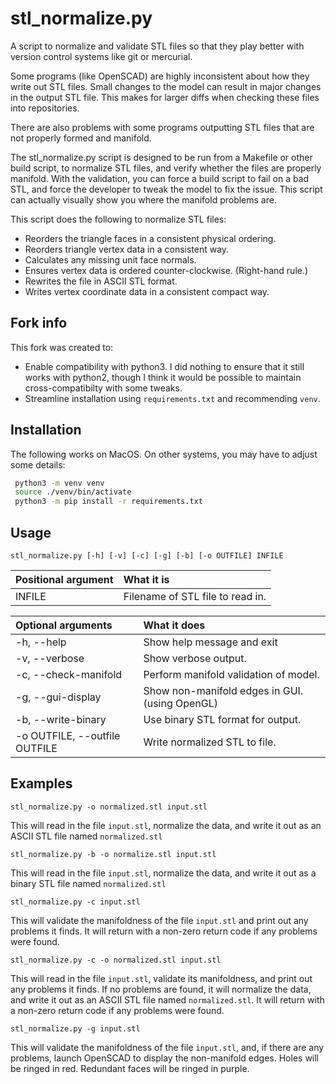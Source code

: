 stl\_normalize.py
================

A script to normalize and validate STL files so that they play better with version control systems like git or mercurial.

Some programs (like OpenSCAD) are highly inconsistent about how they write out STL files.  Small changes to the model can result in major changes in the output STL file.  This makes for larger diffs when checking these files into repositories.

There are also problems with some programs outputting STL files that are not properly formed and manifold.

The stl\_normalize.py script is designed to be run from a Makefile or other build script, to normalize STL files, and verify whether the files are properly manifold. With the validation, you can force a build script to fail on a bad STL, and force the developer to tweak the model to fix the issue.  This script can actually visually show you where the manifold problems are.

This script does the following to normalize STL files:
* Reorders the triangle faces in a consistent physical ordering.
* Reorders triangle vertex data in a consistent way.
* Calculates any missing unit face normals.
* Ensures vertex data is ordered counter-clockwise. (Right-hand rule.)
* Rewrites the file in ASCII STL format.
* Writes vertex coordinate data in a consistent compact way.

Fork info
---------

This fork was created to:
 - Enable compatibility with python3. I did nothing to ensure that it still works with python2, 
   though I think it would be possible to maintain cross-compatibilty with some tweaks.
 - Streamline installation using `requirements.txt` and recommending `venv`.

Installation
------------

The following works on MacOS. On other systems, you may have to adjust some details:

```sh
 python3 -m venv venv
 source ./venv/bin/activate
 python3 -m pip install -r requirements.txt
```


Usage
-----

```
stl_normalize.py [-h] [-v] [-c] [-g] [-b] [-o OUTFILE] INFILE
```

Positional argument | What it is
:------------------ | :--------------------------------
INFILE              | Filename of STL file to read in.


Optional arguments             | What it does
:----------------------------- | :--------------------
-h, --help                     | Show help message and exit
-v, --verbose                  | Show verbose output.
-c, --check-manifold           | Perform manifold validation of model.
-g, --gui-display              | Show non-manifold edges in GUI. (using OpenGL)
-b, --write-binary             | Use binary STL format for output.
-o OUTFILE, --outfile OUTFILE  | Write normalized STL to file.


Examples
--------

```
stl_normalize.py -o normalized.stl input.stl
```
This will read in the file ```input.stl```, normalize the data, and write it out as an ASCII STL file named ```normalized.stl```

```
stl_normalize.py -b -o normalize.stl input.stl
```
This will read in the file ```input.stl```, normalize the data, and write it out as a binary STL file named ```normalized.stl```

```
stl_normalize.py -c input.stl
```
This will validate the manifoldness of the file ```input.stl``` and print out any problems it finds. It will return with a non-zero return code if any problems were found.

```
stl_normalize.py -c -o normalized.stl input.stl
```
This will read in the file ```input.stl```, validate its manifoldness, and print out any problems it finds.  If no problems are found, it will normalize the data, and write it out as an ASCII STL file named ```normalized.stl```.  It will return with a non-zero return code if any problems were found.

```
stl_normalize.py -g input.stl
```
This will validate the manifoldness of the file ```input.stl```, and, if there are any problems, launch OpenSCAD to display the non-manifold edges. Holes will be ringed in red. Redundant faces will be ringed in purple.


